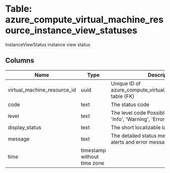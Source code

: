 
# Table: azure_compute_virtual_machine_resource_instance_view_statuses
InstanceViewStatus instance view status
## Columns
| Name        | Type           | Description  |
| ------------- | ------------- | -----  |
|virtual_machine_resource_id|uuid|Unique ID of azure_compute_virtual_machine_resources table (FK)|
|code|text|The status code|
|level|text|The level code Possible values include: 'Info', 'Warning', 'Error'|
|display_status|text|The short localizable label for the status|
|message|text|The detailed status message, including for alerts and error messages|
|time|timestamp without time zone||
